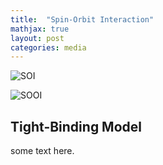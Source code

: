 ```yaml
---
title:  "Spin-Orbit Interaction"
mathjax: true
layout: post
categories: media
---
```


![SOI](https://github.com/darin-momayezi/Project-Portfolio/blob/main/Spin%20Orbit%20Interaction/Images/SOI.jpg)

![SOOI](https://www.opli.net/media/10225/spin-orbit-coupling-of-atom-qubits-dec-img.jpg)
## Tight-Binding Model
some text here.
